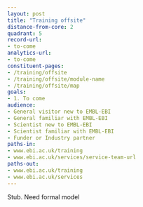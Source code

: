 ```yaml
---
layout: post
title: "Training offsite"
distance-from-core: 2
quadrant: 5
record-url:
- to-come
analytics-url:
- to-come
constituent-pages:
- /training/offsite
- /training/offsite/module-name
- /training/offsite/map
goals:
- 1. To come
audience:
- General visitor new to EMBL-EBI
- General familiar with EMBL-EBI
- Scientist new to EMBL-EBI
- Scientist familiar with EMBL-EBI
- Funder or Industry partner
paths-in:
- www.ebi.ac.uk/training
- www.ebi.ac.uk/services/service-team-url
paths-out:
- www.ebi.ac.uk/training
- www.ebi.ac.uk/services
---
```


Stub. Need formal model
